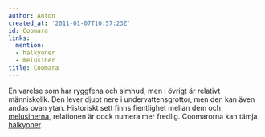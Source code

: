 ```yaml
---
author: Anton
created_at: '2011-01-07T10:57:23Z'
id: Coomara
links:
  mention:
  - halkyoner
  - melusiner
title: Coomara
---
```


En varelse som har ryggfena och simhud, men i övrigt är relativt människolik. Den lever djupt nere i
undervattensgrottor, men den kan även andas ovan ytan. Historiskt sett finns fientlighet mellan dem
och [melusinerna], relationen är dock numera mer fredlig. Coomarorna kan tämja [halkyoner].

  [melusinerna]: melusiner
  [halkyoner]: halkyoner
